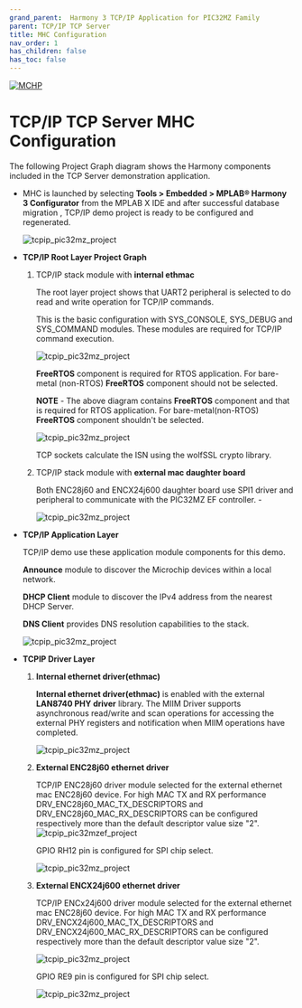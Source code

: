 ```yaml
---
grand_parent:  Harmony 3 TCP/IP Application for PIC32MZ Family
parent: TCP/IP TCP Server
title: MHC Configuration
nav_order: 1
has_children: false
has_toc: false
---
```

[![MCHP](https://www.microchip.com/ResourcePackages/Microchip/assets/dist/images/logo.png)](https://www.microchip.com)

# TCP/IP TCP Server MHC Configuration

The following Project Graph diagram shows the Harmony components included in the TCP Server demonstration application.

* MHC is launched by selecting **Tools > Embedded > MPLAB® Harmony 3 Configurator** from the MPLAB X IDE and after successful database migration , TCP/IP demo project is ready to be configured and regenerated.

    ![tcpip_pic32mz_project](images/database_migration_successful.png)

* **TCP/IP Root Layer Project Graph**

    1. TCP/IP stack module with **internal ethmac**

        The root layer project shows that UART2 peripheral is selected to do read and write operation for TCP/IP commands.

        This is the basic configuration with SYS_CONSOLE, SYS_DEBUG and SYS_COMMAND modules. These modules are required for TCP/IP command execution.

        ![tcpip_pic32mz_project](images/tcpip_default_required_root.png)

        **FreeRTOS** component is required for RTOS application. For bare-metal (non-RTOS) **FreeRTOS** component should not be selected.

        **NOTE** - The above diagram contains **FreeRTOS** component  and that is required for RTOS application. For bare-metal(non-RTOS) **FreeRTOS** component shouldn't be selected.
        
        ![tcpip_pic32mz_project](images/tcpip_tcp_demo_root2.png)
        
        TCP sockets calculate the ISN using the wolfSSL crypto library. 


    2. TCP/IP stack module with **external mac daughter board**

         Both ENC28j60 and ENCX24j600 daughter board use SPI1 driver and peripheral to communicate with the PIC32MZ EF controller. -

         ![tcpip_pic32mz_project](images/tcpip_tcp_demo_enc28j60_root.png)

* **TCP/IP Application Layer**

  TCP/IP demo use these application module components for this demo.
  
  **Announce** module to discover the Microchip devices within a local network.
  
  **DHCP Client** module to discover the IPv4 address from the nearest DHCP Server.
  
  **DNS Client** provides DNS resolution capabilities to the stack. 
  

    ![tcpip_pic32mz_project](images/tcpip_app_layer.png)

* **TCPIP Driver Layer**

    1. **Internal ethernet driver(ethmac)**

          **Internal ethernet driver(ethmac)** is enabled with the external **LAN8740 PHY driver** library. The MIIM Driver supports asynchronous read/write and scan operations for accessing the external PHY registers and notification when MIIM operations have completed.

          ![tcpip_pic32mz_project](images/tcpip_driver_component.png)

    2. **External ENC28j60 ethernet driver**

        TCP/IP ENC28j60 driver module selected for the external ethernet  mac ENC28j60 device. For high MAC TX and RX performance DRV_ENC28j60_MAC_TX_DESCRIPTORS and DRV_ENC28j60_MAC_RX_DESCRIPTORS can be configured respectively more than the default descriptor value size "2".
        ![tcpip_pic32mzef_project](images/tcpip_tcp_demo_enc28j60_driver.png)

        GPIO RH12 pin is configured for SPI chip select.

        ![tcpip_pic32mz_project](images/tcpip_tcp_demo_enc28j60_driver_config.png)
        


    3. **External ENCX24j600 ethernet driver**

        TCP/IP ENCx24j600 driver module selected for the external ethernet  mac ENC28j60 device. For high MAC TX and RX performance DRV_ENCX24j600_MAC_TX_DESCRIPTORS and DRV_ENCX24j600_MAC_RX_DESCRIPTORS can be configured respectively more than the default descriptor value size "2".

        ![tcpip_pic32mz_project](images/tcpip_tcp_demo_encx24j600_driver.png)

        GPIO RE9 pin is configured for SPI chip select.

        ![tcpip_pic32mz_project](images/tcpip_tcp_demo_enc624j600_driver_config.png)
